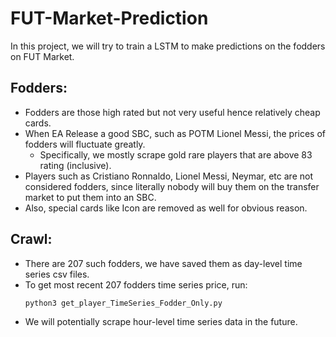 # FUT-Market-Prediction
In this project, we will try to train a LSTM to make predictions on the fodders on FUT Market.

## Fodders:
* Fodders are those high rated but not very useful hence relatively cheap cards.
* When EA Release a good SBC, such as POTM Lionel Messi, the prices of fodders will fluctuate greatly.
  * Specifically, we mostly scrape gold rare players that are above 83 rating (inclusive).
* Players such as Cristiano Ronnaldo, Lionel Messi, Neymar, etc are not considered fodders, since literally nobody will buy them on the transfer market to put them into an SBC.
* Also, special cards like Icon are removed as well for obvious reason.

## Crawl:
* There are 207 such fodders, we have saved them as day-level time series csv files. 
* To get most recent 207 fodders time series price, run:
  ```sh
  python3 get_player_TimeSeries_Fodder_Only.py
  ```
* We will potentially scrape hour-level time series data in the future.
